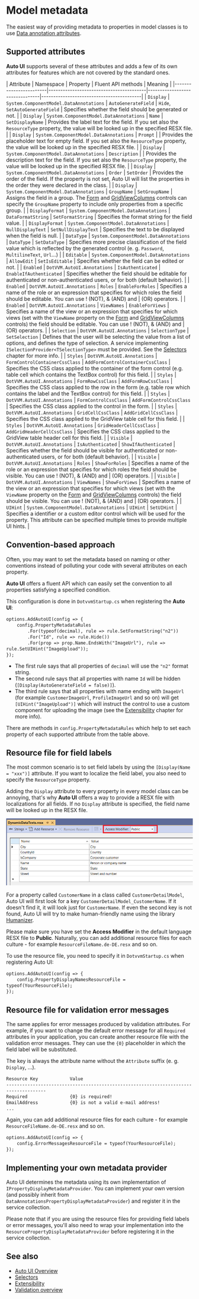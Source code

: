# Model metadata

The easiest way of providing metadata to properties in model classes is to use [Data annotation attributes](https://learn.microsoft.com/en-us/dotnet/api/system.componentmodel.dataannotations?view=net-7.0).

## Supported attributes

**Auto UI** supports several of these attributes and adds a few of its own attributes for features which are not covered by the standard ones.

| Attribute              | Namespace                               | Property                       | Fluent API methods                | Meaning                                  |
|------------------------|-----------------------------------------|--------------------------------|------------------------------------------|
| `Display`              | `System.ComponentModel.DataAnnotations` | `AutoGenerateField`            | `Hide`, `SetAutoGenerateField`    | Specifies whether the field should be generated or not. |
| `Display`              | `System.ComponentModel.DataAnnotations` | `Name`                         | `SetDisplayName`                  | Provides the label text for the field. If you set also the `ResourceType` property, the value will be looked up in the specified RESX file. |
| `Display`              | `System.ComponentModel.DataAnnotations` | `Prompt`                       |                                   | Provides the placeholder text for empty field. If you set also the `ResourceType` property, the value will be looked up in the specified RESX file. |
| `Display`              | `System.ComponentModel.DataAnnotations` | `Description`                  |                                   | Provides the description text for the field. If you set also the `ResourceType` property, the value will be looked up in the specified RESX file. |
| `Display`              | `System.ComponentModel.DataAnnotations` | `Order`                        | `SetOrder`                        | Provides the order of the field. If the property is not set, Auto UI will list the properties in the order they were declared in the class. |
| `Display`              | `System.ComponentModel.DataAnnotations` | `GroupName`                    | `SetGroupName`                    | Assigns the field in a group. The [Form](~/controls/builtin-autoui/Form) and [GridViewColumns](~/controls/builtin-autoui/GridViewColumns) controls can specify the `GroupName` property to include only properties from a specific group. |
| `DisplayFormat`        | `System.ComponentModel.DataAnnotations` | `DataFormatString`             | `SetFormatString`                 | Specifies the format string for the field value. |
| `DisplayFormat`        | `System.ComponentModel.DataAnnotations` | `NullDisplayText`              | `SetNullDisplayText`              | Specifies the text to be displayed when the field is null. |
| `DataType`             | `System.ComponentModel.DataAnnotations` | `DataType`                     | `SetDataType`                     | Specifies more precise classification of the field value which is reflected by the generated control (e. g. `Password`, `MultilineText`, `Url`...) |
| `Editable`             | `System.ComponentModel.DataAnnotations` | `AllowEdit`                    | `SetIsEditable`                   | Specifies whether the field can be edited or not. |
| `Enabled`              | `DotVVM.AutoUI.Annotations`             | `IsAuthenticated`              | `EnableIfAuthenticated`           | Specifies whether the field should be editable for authenticated or non-authenticated users, or for both (default behavior). |
| `Enabled`              | `DotVVM.AutoUI.Annotations`             | `Roles`                        | `EnableForRoles`                  | Specifies a name of the role or an expression that specifies for which roles the field should be editable. You can use ! (NOT), & (AND) and | (OR) operators. |
| `Enabled`              | `DotVVM.AutoUI.Annotations`             | `ViewNames`                    | `EnableForViews`                  | Specifies a name of the view or an expression that specifies for which views (set with the `ViewName` property on the [Form](~/controls/builtin-autoui/Form) and [GridViewColumns](~/controls/builtin-autoui/GridViewColumns) controls) the field should be editable. You can use ! (NOT), & (AND) and | (OR) operators. |
| `Selection`            | `DotVVM.AutoUI.Annotations`             | `SelectionType`                | `SetSelection`                    | Defines that the user will be selecting the value from a list of options, and defines the type of selection. A service implementing `ISelectionProvider<TSelectionType>` must be provided. See the [Selectors](./selectors) chapter for more info. |
| `Styles`               | `DotVVM.AutoUI.Annotations`             | `FormControlContainerCssClass` | `AddFormControlContainerCssClass` | Specifies the CSS class applied to the container of the form control (e.g. table cell which contains the TextBox control) for this field. |
| `Styles`               | `DotVVM.AutoUI.Annotations`             | `FormRowCssClass`              | `AddFormRowCssClass`              | Specifies the CSS class applied to the row in the form (e.g. table row which contains the label and the TextBox control) for this field. |
| `Styles`               | `DotVVM.AutoUI.Annotations`             | `FormControlCssClass`          | `AddFormControlCssClass`          | Specifies the CSS class applied to the control in the form. |
| `Styles`               | `DotVVM.AutoUI.Annotations`             | `GridCellCssClass`             | `AddGridCellCssClass`             | Specifies the CSS class applied to the GridView table cell for this field. |
| `Styles`               | `DotVVM.AutoUI.Annotations`             | `GridHeaderCellCssClass`       | `AddGridHeaderCellCssClass`       | Specifies the CSS class applied to the GridView table header cell for this field. |
| `Visible`              | `DotVVM.AutoUI.Annotations`             | `IsAuthenticated`              | `ShowIfAuthenticated`             | Specifies whether the field should be visible for authenticated or non-authenticated users, or for both (default behavior). |
| `Visible`              | `DotVVM.AutoUI.Annotations`             | `Roles`                        | `ShowForRoles`                    | Specifies a name of the role or an expression that specifies for which roles the field should be visible. You can use ! (NOT), & (AND) and | (OR) operators. |
| `Visible`              | `DotVVM.AutoUI.Annotations`             | `ViewNames`                    | `ShowForViews`                    | Specifies a name of the view or an expression that specifies for which views (set with the `ViewName` property on the [Form](~/controls/builtin-autoui/Form) and [GridViewColumns](~/controls/builtin-autoui/GridViewColumns) controls) the field should be visible. You can use ! (NOT), & (AND) and | (OR) operators. |
| `UIHint`               | `System.ComponentModel.DataAnnotations` | `UIHint`                       | `SetUIHint`                       | Specifies a identifier or a custom editor control which will be used for the property. This attribute can be specified multiple times to provide multiple UI hints. |

## Convention-based approach

Often, you may want to set the metadata based on naming or other conventions instead of polluting your code with several attributes on each property. 

**Auto UI** offers a fluent API which can easily set the convention to all properties satisfying a specified condition. 

This configuration is done in `DotvvmStartup.cs` when registering the **Auto UI**:

```CSHARP
options.AddAutoUI(config => {
    config.PropertyMetadataRules
        .For(typeof(decimal), rule => rule.SetFormatString("n2"))
        .For("Id", rule => rule.Hide())
        .For(prop => prop.Name.EndsWith("ImageUrl"), rule => rule.SetUIHint("ImageUpload"));
});
```

* The first rule says that all properties of `decimal` will use the `"n2"` format string.
* The second rule says that all properties with name `Id` will be hidden (`[Display(AutoGenerateField = false)]`).
* The third rule says that all properties with name ending with `ImageUrl` (for example `CustomerImageUrl`, `ProfileImageUrl` and so on) will get `[UIHint("ImageUpload")]` which will instruct the control to use a custom component for uploading the image (see the [Extensibility](./extensibility) chapter for more info).

There are methods in `config.PropertyMetadataRules` which help to set each property of each supported attribute from the table above.

## Resource file for field labels

The most common scenario is to set field labels by using the `[Display(Name = "xxx")]` attribute. If you want to localize the field label, you also need to specify the `ResourceType` property. 

Adding the `Display` attribute to every property in every model class can be annoying, that's why **Auto UI** offers a way to provide a RESX file with localizations for all fields. If no `Display` attribute is specified, the field name will be looked up in the RESX file. 

![RESX file with field labels](metadata-1.png)

For a property called `CustomerName` in a class called `CustomerDetailModel`, Auto UI will first look for a key `CustomerDetailModel_CustomerName`. If it doesn't find it, it will look just for `CustomerName`. If even the second key is not found, Auto UI will try to make human-friendly name using the library [Humanizer](https://github.com/Humanizr/Humanizer).

Please make sure you have set the __Access Modifier__ in the default language RESX file to **Public**. Naturally, you can add additional resource files for each culture - for example `ResourceFileName.de-DE.resx` and so on.

To use the resource file, you need to specify it in `DotvvmStartup.cs` when registering Auto UI:

```CSHARP
options.AddAutoUI(config => {
    config.PropertyDisplayNamesResourceFile = typeof(YourResourceFile);
});
```

## Resource file for validation error messages

The same applies for error messages produced by validation attributes. For example, if you want to change the default error message for all `Required` attributes in your application, you can create another resource file with the validation error messages. They can use the `{0}` placeholder in which the field label will be substituted.

The key is always the attribute name without the `Attribute` suffix (e. g. `Display`, ...). 

```
Resource Key            Value
-------------------------------------------------------------------------------------
Required                {0} is required!    
EmailAddress            {0} is not a valid e-mail address!
...
```

Again, you can add additional resource files for each culture - for example `ResourceFileName.de-DE.resx` and so on.

```CSHARP
options.AddAutoUI(config => {
    config.ErrorMessagesResourceFile = typeof(YourResourceFile);
});
```

## Implementing your own metadata provider

Auto UI determines the metadata using its own implementation of `IPropertyDisplayMetadataProvider`. You can implement your own version (and possibly inherit from `DataAnnotationsPropertyDisplayMetadataProvider`) and register it in the service collection.

Please note that if you are using the resource files for providing field labels or error messages, you'll also need to wrap your implementation into the `ResourcePropertyDisplayMetadataProvider` before registering it in the service collection.

## See also

* [Auto UI Overview](./overview)
* [Selectors](./selectors)
* [Extensibility](./extensibility)
* [Validation overview](../validation/overview)